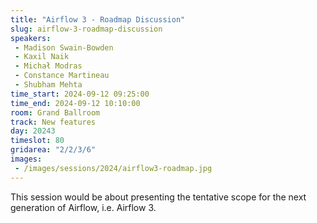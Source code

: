 ```yaml
---
title: "Airflow 3 - Roadmap Discussion"
slug: airflow-3-roadmap-discussion
speakers:
 - Madison Swain-Bowden
 - Kaxil Naik
 - Michał Modras
 - Constance Martineau
 - Shubham Mehta
time_start: 2024-09-12 09:25:00
time_end: 2024-09-12 10:10:00
room: Grand Ballroom
track: New features
day: 20243
timeslot: 80
gridarea: "2/2/3/6"
images: 
 - /images/sessions/2024/airflow3-roadmap.jpg
---
```


This session would be about presenting the tentative scope for the next generation of Airflow, i.e. Airflow 3.